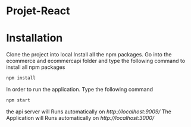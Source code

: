 # Projet-React
# Installation
Clone the project into local
Install all the npm packages. Go into the ecommerce and ecommercapi folder and type the following command to install all npm packages

```bash
npm install
```
In order to run the application. Type the following command

```bash
npm start
```
the api server will Runs automatically on *http://localhost:9009/*
The Application will Runs automatically on *http://localhost:3000/*
